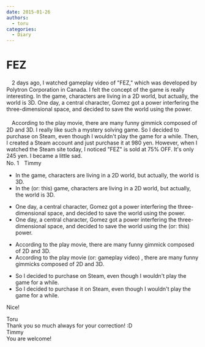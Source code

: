 ```yaml
---
date: 2015-01-26
authors:
  - toru
categories:
  - Diary
---
```


<h1 id="subject_show">FEZ</h1>
<div class="date" hidden>Jan 26, 2015 22:00</div>
<div id="post"><div id="body_show_ori">
　2 days ago, I watched gameplay video of "FEZ," which was developed by Polytron Corporation in Canada. I felt the concept of the game is really interesting. In the game, characters are living in a 2D world, but actually, the world is 3D. One day, a central character, Gomez got a power interfering the three-dimensional space, and decided to save the world using the power.<br/><br/>　According to the play movie, there are many funny gimmick composed of 2D and 3D. I really like such a mystery solving game. So I decided to purchase on Steam, even though I wouldn't play the game for a while. Then, I created a Steam account and just purchase it at 980 yen. However, when I watched the Steam site today, I noticed "FEZ" is sold at 75% OFF. It's only 245 yen. I became a little sad.
</div></div>

<!-- more -->

<div id="block"><div class="first_name"> No. 1　<span class="just_name">Timmy</span></div><div id="block2">
<ul class="correction_field">
<li class="incorrect">In the game, characters are living in a 2D world, but actually, the world is 3D.</li>
<li class="corrected correct">
In the (or: <span class="f_blue">this</span>) game, characters are living in a 2D world, but actually, the world is 3D.
</li>
</ul>
<ul class="correction_field">
<li class="incorrect">One day, a central character, Gomez got a power interfering the three-dimensional space, and decided to save the world using the power.</li>
<li class="corrected correct">
One day, a central character, Gomez got a power interfering the three-dimensional space, and decided to save the world using the (or: <span class="f_blue">this</span>) power.
</li>
</ul>
<ul class="correction_field">
<li class="incorrect">According to the play movie, there are many funny gimmick composed of 2D and 3D.</li>
<li class="corrected correct">
According to the play movie<span class="f_blue"> </span>(or: <span class="f_blue">gameplay video</span>) , there are many funny gimmick<span class="f_blue">s</span> composed of 2D and 3D.
</li>
</ul>
<ul class="correction_field">
<li class="incorrect">So I decided to purchase on Steam, even though I wouldn't play the game for a while.</li>
<li class="corrected correct">
So I decided to purchase <span class="f_blue">it</span> on Steam, even though I wouldn't play the game for a while.
</li>
</ul>
<p class="comment_small">
 Nice!
</p>

</div><div class="name"><span class="just_name">Toru</span><br>
Thank you so much always for your correction! :D
</div>
<div class="name"><span class="just_name">Timmy</span><br>
You are welcome!
</div>
</div>
